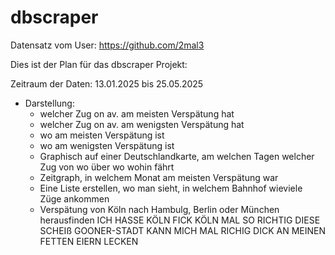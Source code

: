 # dbscraper

Datensatz vom User: https://github.com/2mal3

Dies ist der Plan für das dbscraper Projekt:

Zeitraum der Daten:
    13.01.2025 bis 25.05.2025

- Darstellung:
    - welcher Zug on av. am meisten Verspätung hat
    - welcher Zug on av. am wenigsten Verspätung hat
    - wo am meisten Verspätung ist
    - wo am wenigsten Verspätung ist
    - Graphisch auf einer Deutschlandkarte, am welchen Tagen welcher Zug von wo über wo wohin fährt
    - Zeitgraph, in welchem Monat am meisten Verspätung war
    - Eine Liste erstellen, wo man sieht, in welchem Bahnhof wieviele Züge ankommen
    - Verspätung von Köln nach Hambulg, Berlin oder München herausfinden ICH HASSE KÖLN FICK KÖLN MAL SO RICHTIG DIESE SCHEIß GOONER-STADT KANN MICH MAL RICHIG DICK AN MEINEN FETTEN EIERN LECKEN
